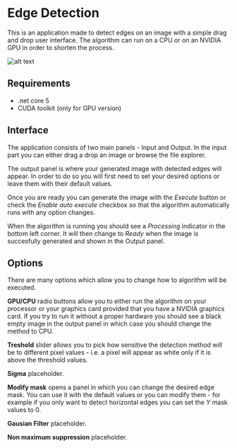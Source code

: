 # Edge Detection

This is an application made to detect edges on an image with a simple drag and drop user interface. The algorithm can run on a CPU or on an NVIDIA GPU in order to shorten the process.

![alt text](https://i.postimg.cc/KcTp1Srh/edge-detector.jpg)

## Requirements
- .net core 5
- CUDA toolkit (only for GPU version)

## Interface
The application consists of two main panels - Input and Output. In the input part you can either drag a drop an image or browse the file explorer.

The output panel is where your generated image with detected edges will appear. In order to do so you will first need to set your desired options or leave them with their default values.

Once you are ready you can generate the image with the *Execute* button or check the *Enable auto execute* checkbox so that the algorithm automatically runs with any option changes.

When the algorithm is running you should see a *Processing* indicator in the bottom left corner. It will then change to *Ready* when the image is succesfully generated and shown in the Output panel.

## Options
There are many options which allow you to change how to algorithm will be executed.

**GPU/CPU** radio buttons allow you to either run the algorithm on your processor or your graphics card provided that you have a NVIDIA graphics card. If you try to run it without a proper hardware you should see a black empty image in the output panel in which case you should change the method to CPU.

**Treshold** slider allows you to pick how sensitive the detection method will be to different pixel values - i.e. a pixel will appear as white only if it is above the threshold values.

**Sigma** placeholder.

**Modify mask** opens a panel in which you can change the desired edge mask. You can use it with the default values or you can modify them - for example if you only want to detect horizontal edges you can set the *Y* mask values to 0.

**Gausian Filter** placeholder.

**Non maximum suppression** placeholder.
